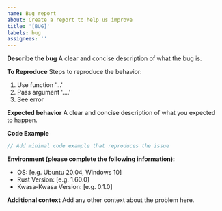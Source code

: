 ```yaml
---
name: Bug report
about: Create a report to help us improve
title: '[BUG]'
labels: bug
assignees: ''
---
```


**Describe the bug**
A clear and concise description of what the bug is.

**To Reproduce**
Steps to reproduce the behavior:
1. Use function '...'
2. Pass argument '....'
3. See error

**Expected behavior**
A clear and concise description of what you expected to happen.

**Code Example**
```rust
// Add minimal code example that reproduces the issue
```

**Environment (please complete the following information):**
 - OS: [e.g. Ubuntu 20.04, Windows 10]
 - Rust Version: [e.g. 1.60.0]
 - Kwasa-Kwasa Version: [e.g. 0.1.0]

**Additional context**
Add any other context about the problem here. 